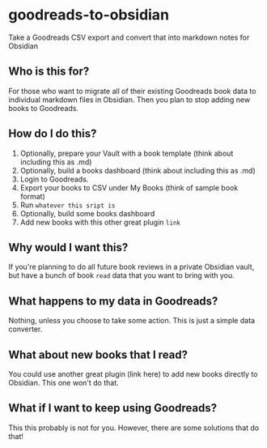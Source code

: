 # goodreads-to-obsidian
Take a Goodreads CSV export and convert that into markdown notes for Obsidian

## Who is this for?
For those who want to migrate all of their existing Goodreads book data to individual markdown files in Obsidian. Then you plan to stop adding new books to Goodreads.

## How do I do this?
1. Optionally, prepare your Vault with a book template (think about including this as .md)
2. Optionally, build a books dashboard (think about including this as .md)
3. Login to Goodreads.
4. Export your books to CSV under My Books (think of sample book format)
6. Run `whatever this sript is` 
7. Optionally, build some books dashboard
8. Add new books with this other great plugin `link`

## Why would I want this?
If you're planning to do all future book reviews in a private Obsidian vault, but have a bunch of book `read` data that you want to bring with you.

## What happens to my data in Goodreads?
Nothing, unless you choose to take some action. This is just a simple data converter.

## What about new books that I read?
You could use another great plugin (link here) to add new books directly to Obsidian. This one won't do that.

## What if I want to keep using Goodreads?
This this probably is not for you. However, there are some solutions that do that!
